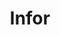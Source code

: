 ---
facebook: https://facebook.com/infor
googleplus: https://plus.google.com/+InforGlobal
images:
- infor-ar21.svg
linkedin: http://linkedin.com/company/infor
logohandle: infor
sort: infor
title: Infor
twitter: https://x.com/infor
website: https://www.infor.com/
youtube: http://youtube.com/user/inforvideo
---